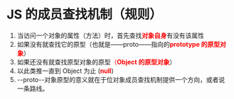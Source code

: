 # JS 的成员查找机制（规则）

1. 当访问一个对象的属性（方法）时，首先查找<span style="color:red">**对象自身**</span>有没有该属性
2. 如果没有就查找它的原型（也就是——proto——指向的<span style="color:red">**prototype 的原型对象**</span>）
3. 如果还没有就查找原型对象的原型<span style="color:red">（**Object 的原型对象**</span>）
4. 以此类推一直到 Object 为止 (<span style="color:red">**null**</span>)
5. --proto--对象原型的意义就在于位对象成员查找机制提供一个方向，或者说一条路线。
